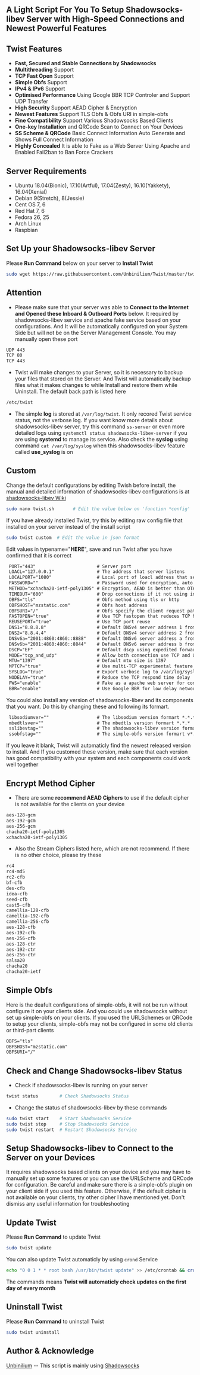 ## A Light Script For You To Setup Shadowsocks-libev Server with High-Speed Connections and Newest Powerful Features

## Twist Features
- **Fast, Secured and Stable Connections by Shadowsocks**
- **Multithreading** Support
- **TCP Fast Open** Support
- **Simple Obfs** Support
- **IPv4 & IPv6** Support
- **Optimised Performance** Using Google BBR TCP Controler and Support UDP Transfer
- **High Security** Support AEAD Cipher & Encryption
- **Newest Features** Support TLS Obfs & Obfs URI in simple-obfs
- **Fine Compatibility** Support Various Shadowsocks Based Clients
- **One-key Installation** and QRCode Scan to Connect on Your Devices
- **SS Scheme & QRCode** Basic Connect Information Auto Generate and Shows Full Connect Information
- **Highly Concealed** It is able to Fake as a Web Server Using Apache and Enabled Fail2ban to Ban Force Crackers

## Server Requirements
- Ubuntu 18.04(Bionic), 17.10(Artful), 17.04(Zesty), 16.10(Yakkety), 16.04(Xenial)
- Debian 9(Stretch), 8(Jessie) 
- Cent OS 7, 6
- Red Hat 7, 6
- Fedora 26, 25
- Arch Linux
- Raspbian

## Set Up your Shadowsocks-libev Server
Please **Run Command** below on your server to **Install Twist**
```bash
sudo wget https://raw.githubusercontent.com/Unbinilium/Twist/master/twist -O twist.sh && chmod -x twist.sh && bash twist.sh
```

## Attention
- Please make sure that your server was able to **Connect to the Internet and Opened these Inboard & Outboard Ports** below. It required by shadowsocks-libev service and apache fake service based on your configurations. And It will be automatically configured on your System Side but will not be on the Server Management Console. You may manually open these port
```txt
UDP 443
TCP 80
TCP 443
```
- Twist will make changes to your Server, so it is necessary to backup your files that stored on the Server. And Twist will automatically backup files what it makes changes to while Install and restore them while Uninstall. The default back path is listed here
```txt
/etc/twist
```
- The simple **log** is stored at ```/var/log/twist```. It only recored Twist service status, not the verbose log. If you want know more details about shadowsocks-libev server, try this command ```ss-server``` or even more detailed logs using ```systemctl status shadowsocks-libev-server``` if you are using **systemd** to manage its service. Also check the **syslog** using command ```cat /var/log/syslog``` when this shadowsocks-libev feature called **use_syslog** is on

## Custom
Change the default configurations by editing Twish before install, the manual and detailed information of shadowsocks-libev configurations is at <a href="https://github.com/shadowsocks/shadowsocks/wiki/Configuration-via-Config-File" target="_blank">shadowsocks-libev Wiki</a>
```bash
sudo nano twist.sh       # Edit the value below on 'function *config'
```
If you have already installed Twist, try this by editing raw config file that installed on your server instead of the install script 
```bash
sudo twist custom  # Edit the value in json format
```
Edit values in typename="**HERE**", save and run Twist after you have confirmed that it is correct
```txt
 PORT="443"                       # Server port
 LOACL="127.0.0.1"                # The address that server listens
 LOCALPORT="1080"                 # Local port of loacl address that server listens
 PASSWORD=""                      # Password used for encryption, auto generate if left free
 METHOD="xchacha20-ietf-poly1305" # Encryption, AEAD is better than OTA cipher which is already departed
 TIMEOUT="600"                    # Drop connections if it not using in seconds
 OBFS="tls"                       # Obfs method using tls or http
 OBFSHOST="mzstatic.com"          # Obfs host address
 OBFSURI="/"                      # Obfs specify the client request path uri
 FASTOPEN="true"                  # Use TCP fastopen that reduces TCP handshake time
 REUSEPORT="true"                 # Use TCP port reuse
 DNS1="8.8.8.8"                   # Default DNSv4 server address 1 from Google Public DNS
 DNS2="8.8.4.4"                   # Default DNSv4 server address 2 from Google Public DNS
 DNSv6a="2001:4860:4860::8888"    # Default DNSv6 server address a from Google Public DNSv6
 DNSv6b="2001:4860:4860::8844"    # Default DNSv6 server address b from Google Public DNSv6
 DSCP="EF"                        # Default dscp using expedited forwarding
 MODE="tcp_and_udp"               # Allow both connection use TCP and UDP
 MTU="1397"                       # Default mtu size is 1397
 MPTCP="true"                     # Use multi-TCP experimental feature
 SYSLOG="true"                    # Export verbose log to /var/log/syslog
 NODELAY="true"                   # Reduce the TCP respond time delay
 FWS="enable"                     # Fake as a apache web server for concealing
 BBR="enable"                     # Use Google BBR for low delay network to get faster speed
```
You could also install any version of shadowsocks-libev and its components that you want. Do this by changing these and following its formart.
```txt
 libsodiumver=""                  # The libsodium version formart *.*.*
 mbedtlsver=""                    # The mbedtls version formart *.*.*
 sslibevtag=""                    # The shadowsocks-libev version formart v*.*.*
 ssobfstag=""                     # The simple-obfs version formart v*.*
```
If you leave it blank, Twist will automaticly find the newest released version to install. And If you customed these version, make sure that each version has good compatibility with your system and each components could work well together

## Encrypt Method Cipher
- There are some **recommend AEAD Ciphers** to use if the default cipher is not available for the clients on your device
```txt
aes-128-gcm
aes-192-gcm
aes-256-gcm
chacha20-ietf-poly1305
xchacha20-ietf-poly1305
```
- Also the Stream Ciphers listed here, which are not recommend. If there is no other choice, please try these
```txt
rc4
rc4-md5
rc2-cfb
bf-cfb
des-cfb
idea-cfb
seed-cfb
cast5-cfb
camellia-128-cfb
camellia-192-cfb
camellia-256-cfb
aes-128-cfb
aes-192-cfb
aes-256-cfb
aes-128-ctr
aes-192-ctr
aes-256-ctr
salsa20
chacha20
chacha20-ietf
```

## Simple Obfs
Here is the deafult configurations of simple-obfs, it will not be run without configure it on your clients side. And you could use shadowsocks without set up simple-obfs on your clients. If you used the URLSchemes or QRCode to setup your clients, simple-obfs may not be configured in some old clients or third-part clients
```txt
OBFS="tls"
OBFSHOST="mzstatic.com"
OBFSURI="/"
```

## Check and Change Shadowsocks-libev Status
- Check if shadowsocks-libev is running on your server
```bash
twist status        # Check Shadowsocks Status
```
- Change the status of shadowsocks-libev by these commands
```bash
sudo twist start    # Start Shadowsocks Service
sudo twist stop     # Stop Shadowsocks Service
sudo twist restart  # Restart Shadowsocks Service
```

## Setup Shadowsocks-libev to Connect to the Server on your Devices
It requires shadowsocks based clients on your device and you may have to manually set up some features or you can use the URLScheme and QRCode for configuration. Be careful and make sure there is a simple-obfs plugin on your client side if you used this feature. Otherwise, if the default cipher is not available on your clients, try other cipher I have mentioned yet. Don't dismiss any useful information for troubleshooting

## Update Twist
Please **Run Command** to update Twist
```bash
sudo twist update
```
You can also update Twist automaticly by using ```crond``` Service
```bash
echo "0 0 1 * * root bash /usr/bin/twist update" >> /etc/crontab && crontab -u root /etc/crontab
```
The commands means **Twist will automaticly check updates on the first day of every month**


## Uninstall Twist
Please **Run Command** to uninstall Twist
```bash
sudo twist uninstall
```

## Author & Acknowledge
<a href="https://github.com/Unbinilium" target="_blank">Unbinilium</a> -- This script is mainly using <a href="https://github.com/shadowsocks" target="_blank">Shadowsocks</a>
